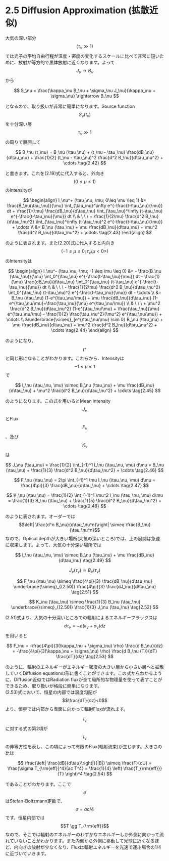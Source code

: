 # 2.5 Diffusion Approximation (拡散近似)

大気の深い部分$$(\tau_\nu \gg 1)$$では光子の平均自由行程が温度・密度の変化するスケールに比べて非常に短いために、放射が等方的で黒体放射に近くなります。よって$$J_\nu \rightarrow B_\nu$$から

$$
S_\nu 
= \frac{\kappa_\nu B_\nu + \sigma_\nu J_\nu}{\kappa_\nu + \sigma_\nu} 
\rightarrow B_\nu
$$

となるので、取り扱いが非常に簡単になります。Source function $$S_\nu (t_\nu)$$を十分深い層 $$\tau_\nu \gg 1$$の周りで展開して

$$
B_\nu (t_\nu) 
= B_\nu (\tau_\nu) + (t_\nu - \tau_\nu) \frac{dB_\nu}{d\tau_\nu} + \frac{1}{2} (t_\nu - \tau_\nu)^2 \frac{d^2 B_\nu}{d\tau_\nu^2} + \cdots \tag{2.42}
$$

と書きます。これを(2.19)式に代入すると、外向き$$(0\leq \mu \leq 1)$$のIntensityが

$$
\begin{align}
I_\nu^+ (\tau_\nu, \mu; 0\leq \mu \leq 1) 
&= \frac{B_\nu(\tau_\nu)}{\mu} \int_{\tau_\nu}^\infty e^{-\frac{t-\tau_\nu}{\mu}} dt + \frac{1}{\mu} \frac{dB_\nu}{d\tau_\nu} \int_{\tau_\nu}^\infty (t-\tau_\nu) e^{-\frac{t-\tau_\nu}{\mu}} dt \\
& \ \ \ + \frac{1}{2\mu} \frac{d^2 B_\nu}{d\tau_\nu^2} \int_{\tau_\nu}^\infty (t-\tau_\nu)^2 e^{-\frac{t-\tau_\nu}{\mu}} + \cdots \\
&= B_\nu (\tau_\nu) + \mu \frac{dB_\nu}{d\tau_\nu} + \mu^2 \frac{d^2 B_\nu}{d\tau_\nu^2} + \cdots \tag{2.43}
\end{align}
$$

のように表されます。また(2.20)式に代入すると内向き$$(-1 \leq \mu \leq 0; \tau_\nu /\mu <0>)$$のIntensityは

$$
\begin{align}
I_\nu^- (\tau_\nu, \mu; -1 \leq \mu \leq 0) 
&= - \frac{B_\nu (\tau_\nu)}{\mu} \int_0^{\tau_\nu} e^{-\frac{t-\tau_\nu}{\mu}} dt - \frac{1}{\mu} \frac{dB_\nu}{d\tau_\nu} \int_0^{\tau_\nu} (t-\tau_\nu) e^{-\frac{t-\tau_\nu}{\mu}} dt \\
& \ \ \ - \frac{1}{2\mu} \frac{d^2 B_\nu}{d\tau_\nu^2} \int_0^{\tau_\nu} (t-\tau_\nu)^2 e^{-\frac{t-\tau_\nu}{\mu}} dt - \cdots \\
&= B_\nu (\tau_\nu) (1-e^{\tau_\nu/\mu}) + \mu \frac{dB_\nu}{d\tau_\nu} (1-e^{\tau_\nu/\mu}+\frac{\tau_\nu}{\mu} e^{\tau_\nu/\mu}) \\
& \ \ \ + \mu^2 \frac{d^2 B_\nu}{d\tau_\nu^2} (1-e^{\tau_\nu/\mu} + \frac{\tau_\nu}{\mu} e^{\tau_\nu/\mu} - \frac{1}{2} \frac{\tau_\nu^2}{\mu^2} e^{\tau_\nu/\mu}) + \cdots \\
&\underbrace{\simeq}_{e^{\tau_\nu/\mu} \sim 0} B_\nu (\tau_\nu) + \mu \frac{dB_\nu}{d\tau_\nu} + \mu^2 \frac{d^2 B_\nu}{d\tau_\nu^2} + \cdots \tag{2.44}
\end{align}
$$

のようになり、$$I^+$$と同じ形になることがわかります。これらから、Intensityは$$-1 \leq \mu \leq 1$$で

$$
I_\nu (\tau_\nu, \mu) 
\simeq B_\nu (\tau_\nu) + \mu \frac{dB_\nu}{d\tau_\nu} + \mu^2 \frac{d^2 B_\nu}{d\tau_\nu^2} + \cdots \tag{2.45}
$$

のようになります。この式を用いるとMean intensity $$J_\nu$$とFlux $$F_\nu$$、及び $$K_\nu$$ は

$$
J_\nu (\tau_\nu) 
= \frac{1}{2} \int_{-1}^1 I_\nu (\tau_\nu, \mu) d\mu 
= B_\nu (\tau_\nu) + \frac{1}{3} \frac{d^2 B_\nu}{d\tau_\nu^2} + \cdots \tag{2.46}
$$

$$
F_\nu (\tau_\nu)
= 2\pi \int_{-1}^1 \mu I_\nu (\tau_\nu, \mu) d\mu 
= \frac{4\pi}{3} \frac{dB_\nu}{d\tau_\nu} + \cdots \tag{2.47} 
$$

$$
K_\nu (\tau_\nu) 
= \frac{1}{2} \int_{-1}^1 \mu^2 I_\nu (\tau_\nu, \mu) d\mu 
= \frac{1}{3} B_\nu (\tau_\nu) + \frac{1}{5} \frac{d^2 B_\nu}{d\tau_\nu^2} + \cdots \tag{2.48}
$$

のように表されます。オーダーでは$$\left| \frac{d^n B_\nu}{d\tau_\nu^n}\right| \simeq \frac{B_\nu}{\tau_\nu^n}$$なので、Optical depthが大きい場所(大気の深いところ)では、上の展開は急速に収束します。よって、大気の十分深い場所では

$$
I_\nu (\tau_\nu, \mu)
\simeq B_\nu (\tau_\nu) + \mu \frac{dB_\nu}{d\tau_\nu} \tag{2.49}
$$

$$
J_\nu (\tau_\nu) 
\simeq B_\nu (\tau_\nu) \tag{2.50}
$$

$$
F_\nu (\tau_\nu) 
\simeq \frac{4\pi}{3} \frac{dB_\nu}{d\tau_\nu} 
\underbrace{\simeq}_{(2.50)} \frac{4\pi}{3} \frac{dJ_\nu}{d\tau_\nu} \tag{2.51}
$$

$$
K_\nu (\tau_\nu) 
\simeq \frac{1}{3} B_\nu (\tau_\nu) 
\underbrace{\simeq}_{(2.50)} \frac{1}{3} J_\nu (\tau_\nu) \tag{2.52}
$$

(2.51)式より、大気の十分深いところでの輻射によるエネルギーフラックスは$$d\tau_\nu = -\rho (\kappa_\nu + \sigma_\nu) dz$$を用いると

$$
F_\nu 
= -\frac{4\pi}{3(\kappa_\nu + \sigma_\nu) \rho} \frac{d B_\nu}{dz} 
= -\frac{4\pi}{3(\kappa_\nu + \sigma_\nu) \rho} \frac{d B_\nu (T)}{dT} \frac{dT}{dz} \tag{2.53}
$$

のように、輻射のエネルギーがエネルギー密度の大きい層から小さい層へと拡散していくDiffusion equationの形に書くことができます。この式からわかるように、Diffusion近似ではRadiation fluxが全て局所的な物理量を使って表すことができるため、取り扱いが格段に簡単になります。  
(2.53)式において、恒星の内部では温度勾配が$$\frac{dT}{dz}<0$$より、恒星では内部から表面に向かって輻射Fluxが流れます。  

$$I_\nu$$に対する式の第2項が$$I_\nu$$の非等方性を表し、この項によって有限のFlux(輻射流束)が生じます。大きさの比は

$$
\frac{\left| \frac{dB}{d\tau}\right|}{|B|} 
\simeq \frac{F}{cU} 
= \frac{\sigma T_{\rm{eff}}^4}{ac T^4} 
= \frac{1}{4} \left( \frac{T_{\rm{eff}}}{T} \right)^4 \tag{2.54}
$$

であることがわかります。ここで$$\sigma$$はStefan-Boltzmann定数で、$$\sigma = ac/4$$です。恒星内部では$$T \gg T_{\rm{eff}}$$なので、そこでは輻射のエネルギーのわずかなエネルギーしか外側に向かって流れていないことがわかります。また内側から外側に移動して光球に近くなるほど、内向きの放射が少なくなり、Fluxは輻射エネルギーを光速で運ぶ場合の1/4に近づいていきます。
